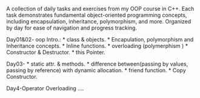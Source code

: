 A collection of daily tasks and exercises from my OOP course in C++. Each task demonstrates fundamental object-oriented programming concepts, including encapsulation, inheritance, polymorphism, and more. Organized by day for ease of navigation and progress tracking.

Day01&02- oop Intro.:
	* class & objects.
	* Encapulation, polymorphism and Inheritance concepts.
	* Inline functions.
	* overloading (polymerphism )
	* Constructor & Destructor.
	* this Pointer.
	
Day03-
	* static attr. & methods.
	* difference between(passing by values, passing by reference) with dynamic allocation.
	* friend function.
	* Copy Constructor.

Day4-Operator Overloading ....

